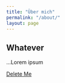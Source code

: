 ```yaml
---
title: "Über mich"
permalink: "/about/"
layout: page
---
```


## Whatever

...Lorem ipsum

[Delete Me](/deleteme)